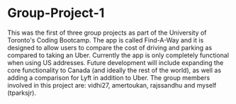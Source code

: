 # Group-Project-1
This was the first of three group projects as part of the University of Toronto's Coding Bootcamp. The app is called Find-A-Way and it is designed to allow users to compare the cost of driving and parking as compared to taking an Uber. Currently the app is only completely functional when using US addresses. Future development will include expanding the core functionality to Canada (and ideally the rest of the world), as well as adding a comparison for Lyft in addition to Uber. The group members involved in this project are: vidhi27, amertoukan, rajssandhu and myself (tparksjr).